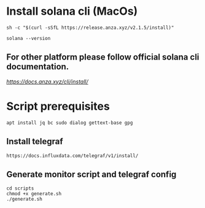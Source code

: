 # Install solana cli (MacOs)
```agsl
sh -c "$(curl -sSfL https://release.anza.xyz/v2.1.5/install)"
```

```agsl
solana --version
```

## For other platform please follow official solana cli documentation.
*https://docs.anza.xyz/cli/install/*


# Script prerequisites
```agsl
apt install jq bc sudo dialog gettext-base gpg
```
## Install telegraf
```
https://docs.influxdata.com/telegraf/v1/install/
```

## Generate monitor script and telegraf config
```agsl
cd scripts
chmod +x generate.sh
./generate.sh
```

